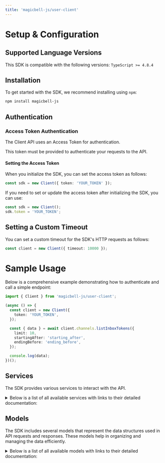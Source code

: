 ```yaml
---
title: 'magicbell-js/user-client'
---
```


# Setup & Configuration

## Supported Language Versions

This SDK is compatible with the following versions: `TypeScript >= 4.8.4`

## Installation

To get started with the SDK, we recommend installing using `npm`:

```bash
npm install magicbell-js
```

## Authentication

### Access Token Authentication

The Client API uses an Access Token for authentication.

This token must be provided to authenticate your requests to the API.

#### Setting the Access Token

When you initialize the SDK, you can set the access token as follows:

```ts
const sdk = new Client({ token: 'YOUR_TOKEN' });
```

If you need to set or update the access token after initializing the SDK, you can use:

```ts
const sdk = new Client();
sdk.token = 'YOUR_TOKEN';
```

## Setting a Custom Timeout

You can set a custom timeout for the SDK's HTTP requests as follows:

```ts
const client = new Client({ timeout: 10000 });
```

# Sample Usage

Below is a comprehensive example demonstrating how to authenticate and call a simple endpoint:

```ts
import { Client } from 'magicbell-js/user-client';

(async () => {
  const client = new Client({
    token: 'YOUR_TOKEN',
  });

  const { data } = await client.channels.listInboxTokens({
    limit: 10,
    startingAfter: 'starting_after',
    endingBefore: 'ending_before',
  });

  console.log(data);
})();
```

## Services

The SDK provides various services to interact with the API.

<details> 
<summary>Below is a list of all available services with links to their detailed documentation:</summary>

| Name                                                     |
| :------------------------------------------------------- |
| [ChannelsService](services/ChannelsService.md)           |
| [IntegrationsService](services/IntegrationsService.md)   |
| [NotificationsService](services/NotificationsService.md) |

</details>

## Models

The SDK includes several models that represent the data structures used in API requests and responses. These models help in organizing and managing the data efficiently.

<details> 
<summary>Below is a list of all available models with links to their detailed documentation:</summary>

| Name                                                                           | Description |
| :----------------------------------------------------------------------------- | :---------- |
| [InboxTokenResponseCollection](models/InboxTokenResponseCollection.md)         |             |
| [InboxTokenResponse](models/InboxTokenResponse.md)                             |             |
| [Links](models/Links.md)                                                       |             |
| [InboxToken](models/InboxToken.md)                                             |             |
| [DiscardResult](models/DiscardResult.md)                                       |             |
| [ApnsTokenCollection](models/ApnsTokenCollection.md)                           |             |
| [ApnsToken](models/ApnsToken.md)                                               |             |
| [ApnsTokenPayload](models/ApnsTokenPayload.md)                                 |             |
| [ExpoTokenCollection](models/ExpoTokenCollection.md)                           |             |
| [ExpoToken](models/ExpoToken.md)                                               |             |
| [ExpoTokenPayload](models/ExpoTokenPayload.md)                                 |             |
| [FcmTokenCollection](models/FcmTokenCollection.md)                             |             |
| [FcmToken](models/FcmToken.md)                                                 |             |
| [FcmTokenPayload](models/FcmTokenPayload.md)                                   |             |
| [SlackTokenCollection](models/SlackTokenCollection.md)                         |             |
| [SlackToken](models/SlackToken.md)                                             |             |
| [SlackTokenPayload](models/SlackTokenPayload.md)                               |             |
| [TeamsTokenCollection](models/TeamsTokenCollection.md)                         |             |
| [TeamsToken](models/TeamsToken.md)                                             |             |
| [TeamsTokenPayload](models/TeamsTokenPayload.md)                               |             |
| [WebPushTokenCollection](models/WebPushTokenCollection.md)                     |             |
| [WebPushToken](models/WebPushToken.md)                                         |             |
| [WebPushTokenPayload](models/WebPushTokenPayload.md)                           |             |
| [InboxConfigPayload](models/InboxConfigPayload.md)                             |             |
| [SlackInstallation](models/SlackInstallation.md)                               |             |
| [SlackFinishInstallResponse](models/SlackFinishInstallResponse.md)             |             |
| [SlackStartInstall](models/SlackStartInstall.md)                               |             |
| [SlackStartInstallResponseContent](models/SlackStartInstallResponseContent.md) |             |
| [TemplatesInstallation](models/TemplatesInstallation.md)                       |             |
| [WebPushTokenPayload](models/WebPushTokenPayload.md)                           |             |
| [WebPushStartInstallationResponse](models/WebPushStartInstallationResponse.md) |             |
| [NotificationCollection](models/NotificationCollection.md)                     |             |
| [Notification](models/Notification.md)                                         |             |
| [Links](models/Links.md)                                                       |             |

</details>
